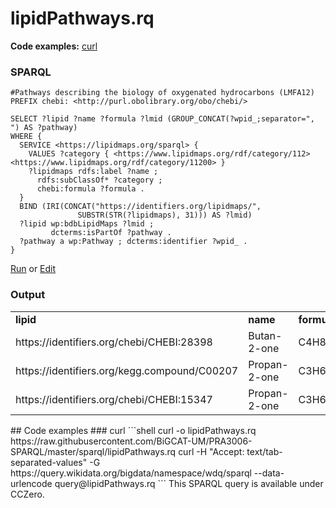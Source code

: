 # lipidPathways.rq
**Code examples:** [curl](#curl)
### SPARQL
```sparql
#Pathways describing the biology of oxygenated hydrocarbons (LMFA12)
PREFIX chebi: <http://purl.obolibrary.org/obo/chebi/>

SELECT ?lipid ?name ?formula ?lmid (GROUP_CONCAT(?wpid_;separator=", ") AS ?pathway)
WHERE {
  SERVICE <https://lipidmaps.org/sparql> {
    VALUES ?category { <https://www.lipidmaps.org/rdf/category/112> <https://www.lipidmaps.org/rdf/category/11200> } 
    ?lipidmaps rdfs:label ?name ;
      rdfs:subClassOf* ?category ;
      chebi:formula ?formula .
  }
  BIND (IRI(CONCAT("https://identifiers.org/lipidmaps/",
               SUBSTR(STR(?lipidmaps), 31))) AS ?lmid)
  ?lipid wp:bdbLipidMaps ?lmid ;
         dcterms:isPartOf ?pathway .
  ?pathway a wp:Pathway ; dcterms:identifier ?wpid_ .
}
```
[Run](https://sparql.wikipathways.org/sparql/?query=%23Pathways%20describing%20the%20biology%20of%20oxygenated%20hydrocarbons%20%28LMFA12%29%0APREFIX%20chebi%3A%20%3Chttp%3A%2F%2Fpurl.obolibrary.org%2Fobo%2Fchebi%2F%3E%0A%0ASELECT%20%3Flipid%20%3Fname%20%3Fformula%20%3Flmid%20%28GROUP_CONCAT%28%3Fwpid_%3Bseparator%3D%22%2C%20%22%29%20AS%20%3Fpathway%29%0AWHERE%20%7B%0A%20%20SERVICE%20%3Chttps%3A%2F%2Flipidmaps.org%2Fsparql%3E%20%7B%0A%20%20%20%20VALUES%20%3Fcategory%20%7B%20%3Chttps%3A%2F%2Fwww.lipidmaps.org%2Frdf%2Fcategory%2F112%3E%20%3Chttps%3A%2F%2Fwww.lipidmaps.org%2Frdf%2Fcategory%2F11200%3E%20%7D%20%0A%20%20%20%20%3Flipidmaps%20rdfs%3Alabel%20%3Fname%20%3B%0A%20%20%20%20%20%20rdfs%3AsubClassOf*%20%3Fcategory%20%3B%0A%20%20%20%20%20%20chebi%3Aformula%20%3Fformula%20.%0A%20%20%7D%0A%20%20BIND%20%28IRI%28CONCAT%28%22https%3A%2F%2Fidentifiers.org%2Flipidmaps%2F%22%2C%0A%20%20%20%20%20%20%20%20%20%20%20%20%20%20%20SUBSTR%28STR%28%3Flipidmaps%29%2C%2031%29%29%29%20AS%20%3Flmid%29%0A%20%20%3Flipid%20wp%3AbdbLipidMaps%20%3Flmid%20%3B%0A%20%20%20%20%20%20%20%20%20dcterms%3AisPartOf%20%3Fpathway%20.%0A%20%20%3Fpathway%20a%20wp%3APathway%20%3B%20dcterms%3Aidentifier%20%3Fwpid_%20.%0A%7D%0A) or [Edit](https://sparql.wikipathways.org/?q=%23Pathways%20describing%20the%20biology%20of%20oxygenated%20hydrocarbons%20%28LMFA12%29%0APREFIX%20chebi%3A%20%3Chttp%3A%2F%2Fpurl.obolibrary.org%2Fobo%2Fchebi%2F%3E%0A%0ASELECT%20%3Flipid%20%3Fname%20%3Fformula%20%3Flmid%20%28GROUP_CONCAT%28%3Fwpid_%3Bseparator%3D%22%2C%20%22%29%20AS%20%3Fpathway%29%0AWHERE%20%7B%0A%20%20SERVICE%20%3Chttps%3A%2F%2Flipidmaps.org%2Fsparql%3E%20%7B%0A%20%20%20%20VALUES%20%3Fcategory%20%7B%20%3Chttps%3A%2F%2Fwww.lipidmaps.org%2Frdf%2Fcategory%2F112%3E%20%3Chttps%3A%2F%2Fwww.lipidmaps.org%2Frdf%2Fcategory%2F11200%3E%20%7D%20%0A%20%20%20%20%3Flipidmaps%20rdfs%3Alabel%20%3Fname%20%3B%0A%20%20%20%20%20%20rdfs%3AsubClassOf*%20%3Fcategory%20%3B%0A%20%20%20%20%20%20chebi%3Aformula%20%3Fformula%20.%0A%20%20%7D%0A%20%20BIND%20%28IRI%28CONCAT%28%22https%3A%2F%2Fidentifiers.org%2Flipidmaps%2F%22%2C%0A%20%20%20%20%20%20%20%20%20%20%20%20%20%20%20SUBSTR%28STR%28%3Flipidmaps%29%2C%2031%29%29%29%20AS%20%3Flmid%29%0A%20%20%3Flipid%20wp%3AbdbLipidMaps%20%3Flmid%20%3B%0A%20%20%20%20%20%20%20%20%20dcterms%3AisPartOf%20%3Fpathway%20.%0A%20%20%3Fpathway%20a%20wp%3APathway%20%3B%20dcterms%3Aidentifier%20%3Fwpid_%20.%0A%7D%0A)


### Output
<!-- https://sparql.wikipathways.org/sparql -->
<table>
  <tr>
    <td><b>lipid</b></td>
    <td><b>name</b></td>
    <td><b>formula</b></td>
    <td><b>lmid</b></td>
    <td><b>pathway</b></td>
  </tr>
  <tr>
    <td>https://identifiers.org/chebi/CHEBI:28398</td>
    <td>Butan-2-one </td>
    <td>C4H8O</td>
    <td>https://identifiers.org/lipidmaps/LMFA12000043</td>
    <td>WP4838</td>
  </tr>
  <tr>
    <td>https://identifiers.org/kegg.compound/C00207</td>
    <td>Propan-2-one </td>
    <td>C3H6O</td>
    <td>https://identifiers.org/lipidmaps/LMFA12000057</td>
    <td>WP3602</td>
  </tr>
  <tr>
    <td>https://identifiers.org/chebi/CHEBI:15347</td>
    <td>Propan-2-one </td>
    <td>C3H6O</td>
    <td>https://identifiers.org/lipidmaps/LMFA12000057</td>
    <td>WP4742, WP5175</td>
  </tr>
</table>
## Code examples
### curl
```shell
curl -o lipidPathways.rq https://raw.githubusercontent.com/BiGCAT-UM/PRA3006-SPARQL/master/sparql/lipidPathways.rq
curl -H "Accept: text/tab-separated-values" -G https://query.wikidata.org/bigdata/namespace/wdq/sparql --data-urlencode query@lipidPathways.rq
```
This SPARQL query is available under CCZero.
